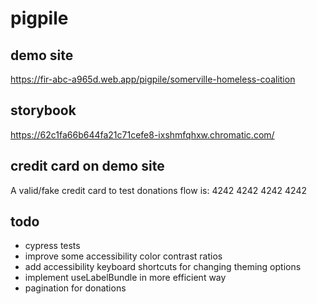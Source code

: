 # pigpile

## demo site

https://fir-abc-a965d.web.app/pigpile/somerville-homeless-coalition

## storybook

https://62c1fa66b644fa21c71cefe8-ixshmfqhxw.chromatic.com/

## credit card on demo site

A valid/fake credit card to test donations flow is: 4242 4242 4242 4242

## todo

- cypress tests
- improve some accessibility color contrast ratios
- add accessibility keyboard shortcuts for changing theming options
- implement useLabelBundle in more efficient way
- pagination for donations
